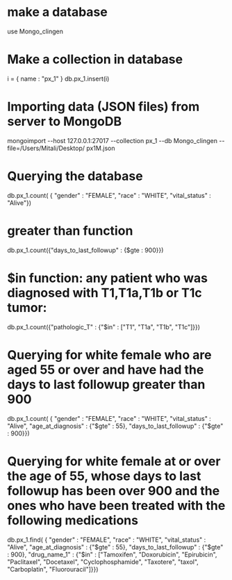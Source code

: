 # make a database

use Mongo_clingen

# Make a collection in database

i = { name : "px_1" } 
db.px_1.insert(i)

# Importing data (JSON files) from server to MongoDB

mongoimport --host 127.0.0.1:27017 --collection px_1 --db Mongo_clingen -- file=/Users/Mitali/Desktop/ px1M.json

# Querying the database

db.px_1.count( { "gender" : "FEMALE", "race" : "WHITE", "vital_status" : "Alive"})

# greater than function

db.px_1.count({"days_to_last_followup" : {$gte : 900}})

# $in function: any patient who was diagnosed with T1,T1a,T1b or T1c tumor:

db.px_1.count({"pathologic_T" : {"$in" : ["T1", "T1a", "T1b", "T1c"]}})

# Querying for white female who are aged 55 or over and have had the days to last followup greater than 900 

db.px_1.count( { "gender" : "FEMALE", "race" : "WHITE", "vital_status" : "Alive", "age_at_diagnosis" : {"$gte" : 55}, "days_to_last_followup" : {"$gte" : 900}})

# Querying for white female at or over the age of 55, whose days to last followup has been over 900 and the ones who have been treated with the following medications

db.px_1.find( { "gender" : "FEMALE", "race" : "WHITE", "vital_status" : "Alive", "age_at_diagnosis" : {"$gte" : 55}, "days_to_last_followup" : {"$gte" : 900}, "drug_name_1" : {"$in" : ["Tamoxifen", "Doxorubicin", "Epirubicin", "Paclitaxel", "Docetaxel", "Cyclophosphamide", "Taxotere", "taxol", "Carboplatin", "Fluorouracil"]}})

